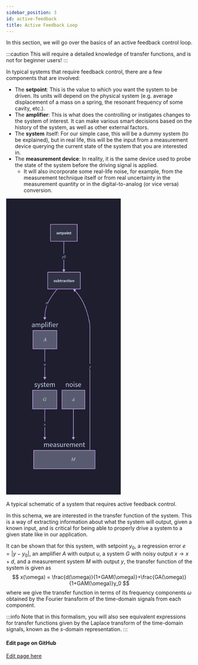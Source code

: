 ```yaml
---
sidebar_position: 3
id: active-feedback
title: Active Feedback Loop
---
```


In this section, we will go over the basics of an active feedback control loop.

:::caution
 This will require a detailed knowledge of transfer functions, and is not for beginner users!
:::

In typical systems that require feedback control, there are a few components that are involved:

- The **setpoint**: This is the value to which you want the system to be driven. Its units will depend on the physical system (e.g. average displacement of a mass on a spring, the resonant frequency of some cavity, etc.).
- The **amplifier**: This is what does the controlling or instigates changes to the system of interest. It can make various smart decisions based on the history of the system, as well as other external factors.
- The **system** itself: For our simple case, this will be a dummy system (to be explained), but in real life, this will be the input from a measurement device querying the current state of the system that you are interested in.
- The **measurement device**: In reality, it is the same device used to probe the state of the system before the driving signal is applied.
  - It will also incorporate some real-life noise, for example, from the measurement technique itself or from real uncertainty in the measurement quantity or in the digital-to-analog (or vice versa) conversion.

<p float="left" style={{textAlign: 'center', justifyItems: 'center'}}>
  <img src="/img/active_feedback/xdGAM.png" width="309.75" />
  <p>A typical schematic of a system that requires active feedback control.</p>
</p>


In this schema, we are interested in the transfer function of the system. This is a way of extracting information about what the system will output, given a known input, and is critical for being able to properly drive a system to a given state like in our application. 

It can be shown that for this system, with setpoint $y_0$, a regression error $e=|y-y_0|$, an amplifier $A$ with output $u$, a system $G$ with noisy output $x\rightarrow x+d$, and a measurement system $M$ with output $y$, the transfer function of the system is given as
$$ 
x(\omega) = \frac{d(\omega)}{1+GAM(\omega)}+\frac{GA(\omega)}{1+GAM(\omega)}y_0 
$$
where we give the transfer function in terms of its frequency components $\omega$ obtained by the Fourier transform of the time-domain signals from each component.

:::info
Note that in this formalism, you will also see equivalent expressions for transfer functions given by the Laplace transform of the time-domain signals, known as the $s$-domain representation. 
:::

<SectionBreak />

[//]: # (Edit page on GitHub)

#### Edit page on GitHub

[Edit page here](https://github.com/flojoy-ai/docs/blob/main/docs/advanced-usage/feedback-control/active-feedback.md)